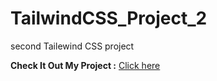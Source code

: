 # TailwindCSS_Project_2

second Tailewind CSS project

**Check It Out My Project :** [Click here]()
